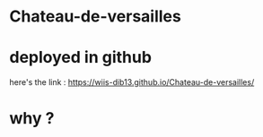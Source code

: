 # Chateau-de-versailles

# deployed in github 
here's the link : https://wiis-dib13.github.io/Chateau-de-versailles/

# why ?
